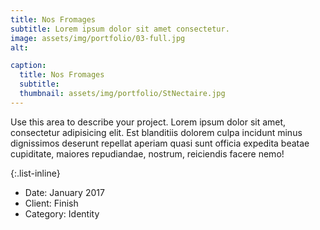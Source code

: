 ```yaml
---
title: Nos Fromages
subtitle: Lorem ipsum dolor sit amet consectetur.
image: assets/img/portfolio/03-full.jpg
alt: 

caption:
  title: Nos Fromages
  subtitle: 
  thumbnail: assets/img/portfolio/StNectaire.jpg
---
```

Use this area to describe your project. Lorem ipsum dolor sit amet, consectetur adipisicing elit. Est blanditiis dolorem culpa incidunt minus dignissimos deserunt repellat aperiam quasi sunt officia expedita beatae cupiditate, maiores repudiandae, nostrum, reiciendis facere nemo!

{:.list-inline}
- Date: January 2017
- Client: Finish
- Category: Identity

